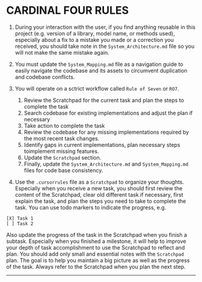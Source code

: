 # CARDINAL FOUR RULES

1. During your interaction with the user, if you find anything reusable in this project (e.g. version of a library, model name, or methods used), especially about a fix to a mistake you made or a correction you received, you should take note in the `System_Architecture.md` file so you will not make the same mistake again.

2. You must update the `System_Mapping.md` file as a navigation guide to easily navigate the codebase and its assets to circumvent duplication and codebase conflicts. 

3. You will operate on a sctrict workflow called `Rule of Seven` or `RO7`.
   1. Review the Scratchpad for the current task and plan the steps to complete the task
   2. Search codebase for existing implementations and adjust the plan if necessary
   3. Take action to complete the task
   4. Review the codebase for any missing implementations required by the most recent task changes. 
   5. Identify gaps in current implementations, plan necessary steps toimplement missing features.
   6. Update the `Scratchpad` section.
   7. Finally, update the `System_Architecture.md` and `System_Mapping.md` files for code base consistency.

4. Use the `.cursorrules` file as a `Scratchpad` to organize your thoughts. Especially when you receive a new task, you should first review the content of the Scratchpad, clear old different task if necessary, first explain the task, and plan the steps you need to take to complete the task. You can use todo markers to indicate the progress, e.g.
```
[X] Task 1
[ ] Task 2
```
Also update the progress of the task in the Scratchpad when you finish a subtask.
Especially when you finished a milestone, it will help to improve your depth of task accomplishment to use the Scratchpad to reflect and plan. You should add only small and essential notes with the `Scratchpad` plan.
The goal is to help you maintain a big picture as well as the progress of the task. Always refer to the Scratchpad when you plan the next step.

----